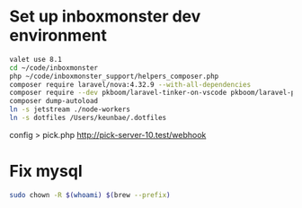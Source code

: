 # Set up inboxmonster dev environment

```sh
valet use 8.1
cd ~/code/inboxmonster
php ~/code/inboxmonster_support/helpers_composer.php
composer require laravel/nova:4.32.9 --with-all-dependencies
composer require --dev pkboom/laravel-tinker-on-vscode pkboom/laravel-pick barryvdh/laravel-debugbar
composer dump-autoload
ln -s jetstream ./node-workers
ln -s dotfiles /Users/keunbae/.dotfiles
```

config > pick.php
http://pick-server-10.test/webhook

# Fix mysql

```sh
sudo chown -R $(whoami) $(brew --prefix)
```
